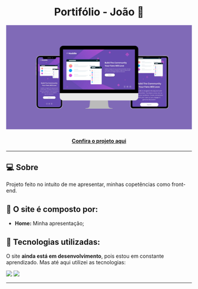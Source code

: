 <h1 align="center">Portifólio - João 👾</h1>

![Imagem do projeto finalizado](projeto-home.png)

<h4 align="center"><a href="https://jedev1.github.io/Huddle-pagina-home/">Confira o projeto aqui</a></h4>

---

## 💻 Sobre

Projeto feito no intuito de me apresentar, minhas copetências como front-end.

## 🤯 O site é composto por:

- **Home:** Minha apresentação;

## 🧠 Tecnologias utilizadas:

O site **ainda está em desenvolvimento**, pois estou em constante aprendizado. Mas até aqui utilizei as tecnologias:

<div>
    <img src="https://img.shields.io/badge/HTML5-E34F26?style=for-the-badge&logo=html5&logoColor=white" />
    <img src="https://img.shields.io/badge/CSS3-1572B6?style=for-the-badge&logo=css3&logoColor=white" />
</div>


---
